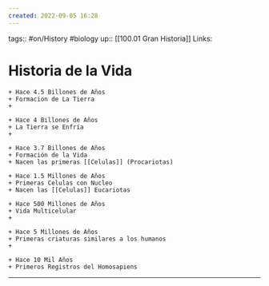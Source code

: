 ```yaml
---
created: 2022-09-05 16:28
---
```

tags:: #on/History #biology 
up:: [[100.01 Gran Historia]]
Links: 
# Historia de la Vida
```timeline
+ Hace 4.5 Billones de Años
+ Formacion de La Tierra
+ 

+ Hace 4 Billones de Años
+ La Tierra se Enfría
+

+ Hace 3.7 Billones de Años
+ Formación de la Vida
+ Nacen las primeras [[Celulas]] (Procariotas)

+ Hace 1.5 Millones de Años
+ Primeras Celulas con Nucleo
+ Nacen las [[Celulas]] Eucariotas

+ Hace 500 Millones de Años
+ Vida Multicelular
+

+ Hace 5 Millones de Años
+ Primeras criaturas similares a los humanos
+

+ Hace 10 Mil Años
+ Primeros Registros del Homosapiens
```
___
